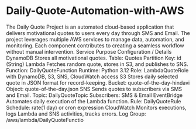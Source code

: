 # Daily-Quote-Automation-with-AWS
The Daily Quote Project is an automated cloud-based application that delivers motivational quotes to users every day through SMS and Email. The project leverages multiple AWS services to manage data, automation, and monitoring. Each component contributes to creating a seamless workflow without manual intervention.
Service	Purpose	Configuration / Details
DynamoDB	Stores all motivational quotes.	Table: Quotes
Partition Key: id (String)
Lambda	Fetches random quote, stores in S3, and publishes to SNS.	Function: DailyQuoteFunction
Runtime: Python 3.12
Role: LambdaQuoteRole with DynamoDB, S3, SNS, CloudWatch access
S3	Stores daily selected quote in JSON format for record-keeping.	Bucket: quote-of-the-day-hindavi
Object: quote-of-the-day.json
SNS	Sends quotes to subscribers via SMS and Email.	Topic: DailyQuoteTopic
Subscribers: SMS & Email
EventBridge	Automates daily execution of the Lambda function.	Rule: DailyQuoteRule
Schedule: rate(1 day) or cron expression
CloudWatch	Monitors executions, logs Lambda and SNS activities, tracks errors.	Log Group: /aws/lambda/DailyQuoteFunctio
